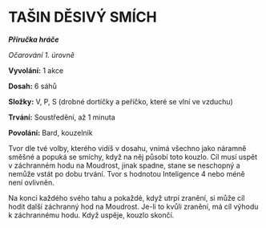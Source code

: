 # TAŠIN DĚSIVÝ SMÍCH

***Příručka hráče***

*Očarování 1. úrovně*

**Vyvolání:** 1 akce

**Dosah:** 6 sáhů

**Složky:** V, P, S (drobné dortíčky a peříčko, které se vlní ve vzduchu)

**Trvání:** Soustředění, až 1 minuta

**Povolání:** Bard, kouzelník

Tvor dle tvé volby, kterého vidíš v dosahu, vnímá všechno jako náramně směšné a popuká se smíchy, když na něj působí toto kouzlo. Cíl musí uspět v záchranném hodu na Moudrost, jinak spadne, stane se neschopný a nemůže vstát po dobu trvání. Tvor s hodnotou Inteligence 4 nebo méně není ovlivněn. 

Na konci každého svého tahu a pokaždé, když utrpí zranění, si může cíl hodit další záchranný hod na Moudrost. Je-li to kvůli zranění, má cíl výhodu k záchrannému hodu. Když uspěje, kouzlo skončí.